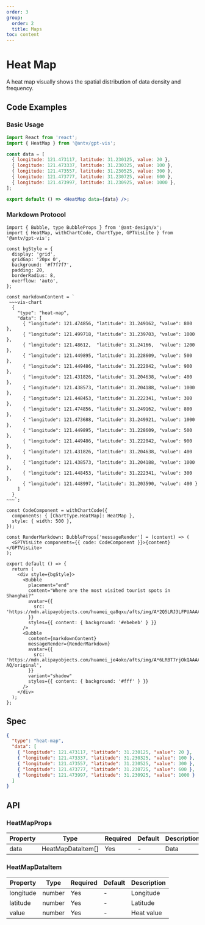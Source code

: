 ```yaml
---
order: 3
group:
  order: 2
  title: Maps
toc: content
---
```


# Heat Map

A heat map visually shows the spatial distribution of data density and frequency.

## Code Examples

### Basic Usage

```jsx
import React from 'react';
import { HeatMap } from '@antv/gpt-vis';

const data = [
  { longitude: 121.473117, latitude: 31.230125, value: 20 },
  { longitude: 121.473337, latitude: 31.230325, value: 100 },
  { longitude: 121.473557, latitude: 31.230525, value: 300 },
  { longitude: 121.473777, latitude: 31.230725, value: 600 },
  { longitude: 121.473997, latitude: 31.230925, value: 1000 },
];

export default () => <HeatMap data={data} />;
```

### Markdown Protocol

```tsx
import { Bubble, type BubbleProps } from '@ant-design/x';
import { HeatMap, withChartCode, ChartType, GPTVisLite } from '@antv/gpt-vis';

const bgStyle = {
  display: 'grid',
  gridGap: '20px 0',
  background: '#f7f7f7',
  padding: 20,
  borderRadius: 8,
  overflow: 'auto',
};

const markdownContent = `
 ~~~vis-chart
  {
    "type": "heat-map",
    "data": [
      { "longitude": 121.474856, "latitude": 31.249162, "value": 800 },
      { "longitude": 121.499718, "latitude": 31.239703, "value": 1000 },
      { "longitude": 121.48612,  "latitude": 31.24166,  "value": 1200 },
      { "longitude": 121.449895, "latitude": 31.228609, "value": 500 },
      { "longitude": 121.449486, "latitude": 31.222042, "value": 900 },
      { "longitude": 121.431826, "latitude": 31.204638, "value": 400 },
      { "longitude": 121.438573, "latitude": 31.204188, "value": 1000 },
      { "longitude": 121.448453, "latitude": 31.222341, "value": 300 },
      { "longitude": 121.474856, "latitude": 31.249162, "value": 800 },
      { "longitude": 121.473688, "latitude": 31.249921, "value": 1000 },
      { "longitude": 121.449895, "latitude": 31.228609, "value": 500 },
      { "longitude": 121.449486, "latitude": 31.222042, "value": 900 },
      { "longitude": 121.431826, "latitude": 31.204638, "value": 400 },
      { "longitude": 121.438573, "latitude": 31.204188, "value": 1000 },
      { "longitude": 121.448453, "latitude": 31.222341, "value": 300 },
      { "longitude": 121.448997, "latitude": 31.203590, "value": 400 }
    ]
  }
~~~`;

const CodeComponent = withChartCode({
  components: { [ChartType.HeatMap]: HeatMap },
  style: { width: 500 },
});

const RenderMarkdown: BubbleProps['messageRender'] = (content) => (
  <GPTVisLite components={{ code: CodeComponent }}>{content}</GPTVisLite>
);

export default () => {
  return (
    <div style={bgStyle}>
      <Bubble
        placement="end"
        content="Where are the most visited tourist spots in Shanghai?"
        avatar={{
          src: 'https://mdn.alipayobjects.com/huamei_qa8qxu/afts/img/A*2Q5LRJ3LFPUAAAAAAAAAAAAADmJ7AQ/fmt.webp',
        }}
        styles={{ content: { background: '#ebebeb' } }}
      />
      <Bubble
        content={markdownContent}
        messageRender={RenderMarkdown}
        avatar={{
          src: 'https://mdn.alipayobjects.com/huamei_je4oko/afts/img/A*6LRBT7rjOkQAAAAAAAAAAAAADsZ-AQ/original',
        }}
        variant="shadow"
        styles={{ content: { background: '#fff' } }}
      />
    </div>
  );
};
```

## Spec

```json
{
  "type": "heat-map",
  "data": [
    { "longitude": 121.473117, "latitude": 31.230125, "value": 20 },
    { "longitude": 121.473337, "latitude": 31.230325, "value": 100 },
    { "longitude": 121.473557, "latitude": 31.230525, "value": 300 },
    { "longitude": 121.473777, "latitude": 31.230725, "value": 600 },
    { "longitude": 121.473997, "latitude": 31.230925, "value": 1000 }
  ]
}
```

## API

### HeatMapProps

| Property | Type              | Required | Default | Description |
| -------- | ----------------- | -------- | ------- | ----------- |
| data     | HeatMapDataItem[] | Yes      | -       | Data        |

### HeatMapDataItem

| Property  | Type   | Required | Default | Description |
| --------- | ------ | -------- | ------- | ----------- |
| longitude | number | Yes      | -       | Longitude   |
| latitude  | number | Yes      | -       | Latitude    |
| value     | number | Yes      | -       | Heat value  |
